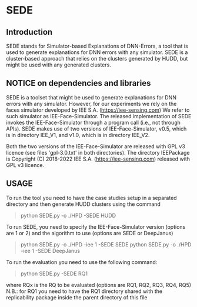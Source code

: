 # SEDE

## Introduction

SEDE stands for Simulator-based Explanations of DNN-Errors, a tool that is used to generate explanations for DNN errors with any simulator.
SEDE is a cluster-based approach that relies on the clusters generated by HUDD, but might be used with any generated clusters.

## NOTICE on dependencies and libraries

SEDE is a toolset that might be used to generate explanations for DNN errors with any simulator.
However, for our experiments we rely on the faces simulator developed by IEE S.A. (https://iee-sensing.com)
We refer to such simulator as IEE-Face-Simulator.
The released implementation of SEDE invokes the IEE-Face-Simulator through a program call (i.e., not through APIs).
SEDE makes use of two versions of IEE-Face-Simulator, v0.5, which is in directory IEE_V1, and v1.0, which is in directory IEE_V2.

Both the two versions of the IEE-Face-Simulator are released with GPL v3 licence (see files 'gpl-3.0.txt' in both directories).
The directory IEEPackage is Copyright (C) 2018-2022 IEE S.A. (https://iee-sensing.com) released with GPL v3 licence.

## USAGE

To run the tool you need to have the case studies setup in a separated directory and then generate HUDD clusters using the command

> python SEDE.py -o ./HPD -SEDE HUDD

To run SEDE, you need to specify the IEE-Face-Simulator version (options are 1 or 2) and the algorithm to use (options are SEDE or DeepJanus)

> python SEDE.py -o ./HPD -iee 1 -SEDE SEDE
> python SEDE.py -o ./HPD -iee 1 -SEDE DeepJanus

To run the evaluation you need to use the following command:

> python SEDE.py -SEDE RQ1

where RQx is the RQ to be evaluated (options are RQ1, RQ2, RQ3, RQ4, RQ5)
N.B.: for RQ1 you need to have the RQ1 directory shared with the replicability package inside the parent directory of this file
